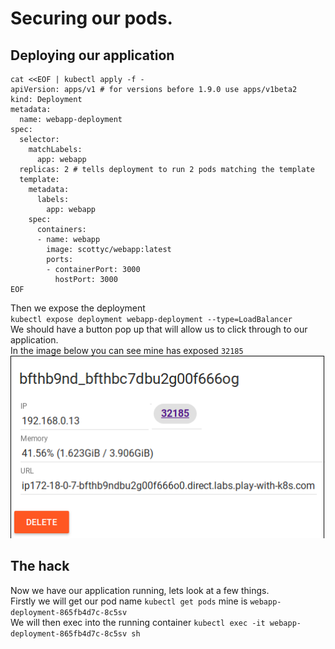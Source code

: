 # Securing our pods.

## Deploying our application

```
cat <<EOF | kubectl apply -f -
apiVersion: apps/v1 # for versions before 1.9.0 use apps/v1beta2
kind: Deployment
metadata:
  name: webapp-deployment
spec:
  selector:
    matchLabels:
      app: webapp
  replicas: 2 # tells deployment to run 2 pods matching the template
  template:
    metadata:
      labels:
        app: webapp
    spec:
      containers:
      - name: webapp
        image: scottyc/webapp:latest
        ports:
        - containerPort: 3000
          hostPort: 3000
EOF        
```       
Then we expose the deployment   
`kubectl expose deployment webapp-deployment --type=LoadBalancer`  
We should have a button pop up that will allow us to click through to our application.  
In the image below you can see mine has exposed `32185`  
![console](images/button.png)  

## The hack
Now we have our application running, lets look at a few things.  
Firstly we will get our pod name `kubectl get pods` mine is `webapp-deployment-865fb4d7c-8c5sv`   
We will then exec into the running container  `kubectl exec -it webapp-deployment-865fb4d7c-8c5sv sh`